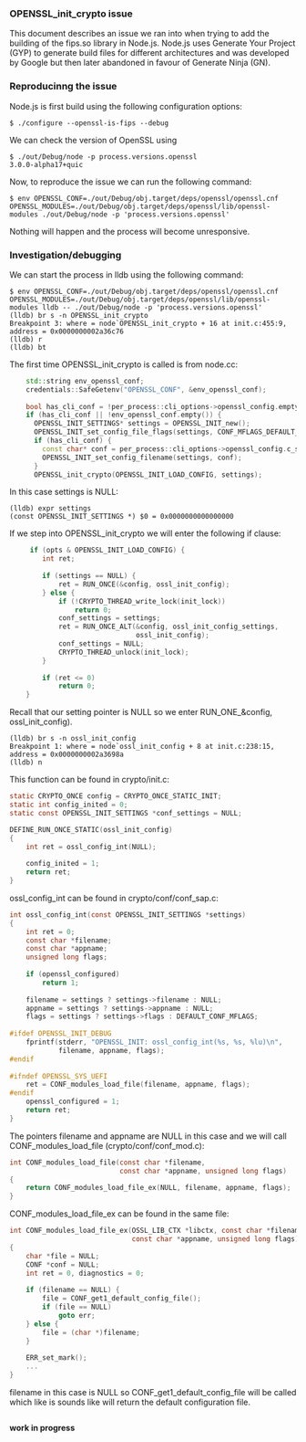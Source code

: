 ### OPENSSL_init_crypto issue
This document describes an issue we ran into when trying to add the building
of the fips.so library in Node.js. Node.js uses Generate Your Project (GYP) to
generate build files for different architectures and was developed by Google
but then later abandoned in favour of Generate Ninja (GN).


### Reproducinng the issue
Node.js is first build using the following configuration options:
```console
$ ./configure --openssl-is-fips --debug
```
We can check the version of OpenSSL using
```console
$ ./out/Debug/node -p process.versions.openssl
3.0.0-alpha17+quic
```
Now, to reproduce the issue we can run the following command: 
```console
$ env OPENSSL_CONF=./out/Debug/obj.target/deps/openssl/openssl.cnf OPENSSL_MODULES=./out/Debug/obj.target/deps/openssl/lib/openssl-modules ./out/Debug/node -p 'process.versions.openssl'
```
Nothing will happen and the process will become unresponsive. 


### Investigation/debugging
We can start the process in lldb using the following command:
```console
$ env OPENSSL_CONF=./out/Debug/obj.target/deps/openssl/openssl.cnf OPENSSL_MODULES=./out/Debug/obj.target/deps/openssl/lib/openssl-modules lldb -- ./out/Debug/node -p 'process.versions.openssl'
(lldb) br s -n OPENSSL_init_crypto
Breakpoint 3: where = node`OPENSSL_init_crypto + 16 at init.c:455:9, address = 0x0000000002a36c76
(lldb) r
(lldb) bt
```
The first time OPENSSL_init_crypto is called is from node.cc:
```c++
    std::string env_openssl_conf;                                               
    credentials::SafeGetenv("OPENSSL_CONF", &env_openssl_conf);                 
                                                                                
    bool has_cli_conf = !per_process::cli_options->openssl_config.empty();          
    if (has_cli_conf || !env_openssl_conf.empty()) {                            
      OPENSSL_INIT_SETTINGS* settings = OPENSSL_INIT_new();                     
      OPENSSL_INIT_set_config_file_flags(settings, CONF_MFLAGS_DEFAULT_SECTION);
      if (has_cli_conf) {                                                       
        const char* conf = per_process::cli_options->openssl_config.c_str();    
        OPENSSL_INIT_set_config_filename(settings, conf);                       
      }                                                                         
      OPENSSL_init_crypto(OPENSSL_INIT_LOAD_CONFIG, settings);                  
```
In this case settings is NULL:
```console
(lldb) expr settings
(const OPENSSL_INIT_SETTINGS *) $0 = 0x0000000000000000
```
If we step into OPENSSL_init_crypto we will enter the following if clause:
```c++
     if (opts & OPENSSL_INIT_LOAD_CONFIG) {                                      
        int ret;                                                                
                                                                                
        if (settings == NULL) {                                                 
            ret = RUN_ONCE(&config, ossl_init_config);                          
        } else {                                                                
            if (!CRYPTO_THREAD_write_lock(init_lock))                           
                return 0;                                                       
            conf_settings = settings;                                           
            ret = RUN_ONCE_ALT(&config, ossl_init_config_settings,              
                               ossl_init_config);                               
            conf_settings = NULL;                                               
            CRYPTO_THREAD_unlock(init_lock);                                    
        }                                                                       
                                                                                
        if (ret <= 0)                                                           
            return 0;                                                           
    }                   
```
Recall that our setting pointer is NULL so we enter 
RUN_ONE_&config, ossl_init_config).
```console
(lldb) br s -n ossl_init_config
Breakpoint 1: where = node`ossl_init_config + 8 at init.c:238:15, address = 0x0000000002a3698a
(lldb) n
```
This function can be found in crypto/init.c:
```c
static CRYPTO_ONCE config = CRYPTO_ONCE_STATIC_INIT;                            
static int config_inited = 0;                                                   
static const OPENSSL_INIT_SETTINGS *conf_settings = NULL;                       

DEFINE_RUN_ONCE_STATIC(ossl_init_config)                                        
{                                                                               
    int ret = ossl_config_int(NULL);                                            
                                                                                
    config_inited = 1;                                                          
    return ret;                                                                 
}
```
ossl_config_int can be found in crypto/conf/conf_sap.c:
```c
int ossl_config_int(const OPENSSL_INIT_SETTINGS *settings)                      
{                                                                               
    int ret = 0;                                                                
    const char *filename;                                                       
    const char *appname;                                                        
    unsigned long flags;                                                        
                                                                                
    if (openssl_configured)                                                     
        return 1;                                                               
                                                                                
    filename = settings ? settings->filename : NULL;                            
    appname = settings ? settings->appname : NULL;                              
    flags = settings ? settings->flags : DEFAULT_CONF_MFLAGS;                   
                                                                                
#ifdef OPENSSL_INIT_DEBUG                                                       
    fprintf(stderr, "OPENSSL_INIT: ossl_config_int(%s, %s, %lu)\n",             
            filename, appname, flags);                                          
#endif                                                                          
                                                                                
#ifndef OPENSSL_SYS_UEFI                                                        
    ret = CONF_modules_load_file(filename, appname, flags);                     
#endif                                                                          
    openssl_configured = 1;                                                     
    return ret;                                                                 
}
```
The pointers filename and appname are NULL in this case and we will call
CONF_modules_load_file (crypto/conf/conf_mod.c):
```c
int CONF_modules_load_file(const char *filename,                                
                           const char *appname, unsigned long flags)            
{                                                                               
    return CONF_modules_load_file_ex(NULL, filename, appname, flags);           
}
```
CONF_modules_load_file_ex can be found in the same file:
```c
int CONF_modules_load_file_ex(OSSL_LIB_CTX *libctx, const char *filename,       
                              const char *appname, unsigned long flags)         
{
    char *file = NULL;                                                          
    CONF *conf = NULL;                                                          
    int ret = 0, diagnostics = 0;                                               
                                                                                
    if (filename == NULL) {                                                     
        file = CONF_get1_default_config_file();                                 
        if (file == NULL)                                                       
            goto err;                                                           
    } else {                                                                    
        file = (char *)filename;                                                
    }                                                                           
                                                                                
    ERR_set_mark(); 
    ...
}
```
filename in this case is NULL so CONF_get1_default_config_file will be called
which like is sounds like will return the  default configuration file.

```c

```
__work in progress__


